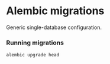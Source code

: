 # Alembic migrations

Generic single-database configuration.

### Running migrations

```
alembic upgrade head
```